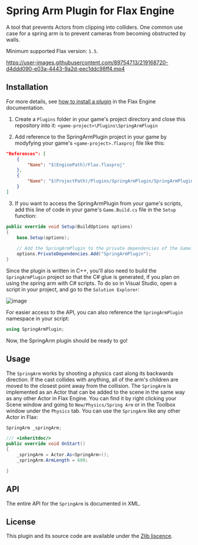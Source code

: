 # Spring Arm Plugin for Flax Engine
A tool that prevents Actors from clipping into colliders. One common use case for a spring arm is to prevent cameras from becoming obstructed by walls. 

Minimum supported Flax version: `1.5`.


https://user-images.githubusercontent.com/89754713/219168720-d4ddd090-e03a-4443-9a2d-eec1ddc98ff4.mp4



## Installation

For more details, see [how to install a plugin](https://docs.flaxengine.com/manual/scripting/plugins/plugin-project.html) in the Flax Engine documentation.

1. Create a `Plugins` folder in your game's project directory and close this repository into it: `<game-project>\Plugins\SpringArmPlugin`

2. Add reference to the SpringArmPlugin project in your game by modyfying your game's `<game-project>.flaxproj` file like this:


```json
"References": [
    {
        "Name": "$(EnginePath)/Flax.flaxproj"
    },
    {
        "Name": "$(ProjectPath)/Plugins/SpringArmPlugin/SpringArmPlugin.flaxproj"
    }
]
```

3. If you want to access the SpringArmPlugin from your game's scripts, add this line of code in your game's `Game.Build.cs` file in the `Setup` function:
```cs
public override void Setup(BuildOptions options)
{
    base.Setup(options);
    
    // Add the SpringArmPlugin to the private dependencies of the Game.
    options.PrivateDependencies.Add("SpringArmPlugin");
}
```
Since the plugin is written in C++, you'll also need to build the `SpringArmPlugin` project so that the C# glue is generated, if you plan on using the spring arm with C# scripts. To do so in Visual Studio, open a script in your project, and go to the `Solution Explorer`: 

![image](https://user-images.githubusercontent.com/89754713/219164476-f2395ae4-4d2e-4777-a3f6-49587afa9ed8.png)


For easier access to the API, you can also reference the `SpringArmPlugin` namespace in your script:
```cs
using SpringArmPlugin;
```

Now, the SpringArm plugin should be ready to go!

## Usage

The `SpringArm` works by shooting a physics cast along its backwards direction. If the cast collides with anything, all of the arm's children are moved to the closest point away from the collision. The `SpringArm` is implemented as an Actor that can be added to the scene in the same way as any other Actor in Flax Engine. You can find it by right clicking your Scene window and going to `New/Physics/Spring Arm` or in the Toolbox window under the `Physics` tab. You can use the `SpringArm` like any other Actor in Flax:
```cs
SpringArm _springArm;

/// <inheritdoc/>
public override void OnStart()
{
    _springArm = Actor.As<SpringArm>();
    _springArm.ArmLength = 600;

}
```

## API

The entire API for the `SpringArm` is documented in XML.

## License

This plugin and its source code are available under the [Zlib liscence](https://opensource.org/license/zlib-license-php/).
